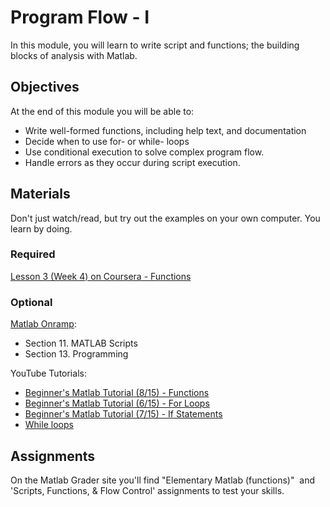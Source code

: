 # Program Flow - I

In this module, you will learn to write script and functions; the building blocks of analysis with Matlab.

## Objectives

At the end of this module you will be able to:

- Write well-formed functions, including help text, and documentation
- Decide when to use for- or while- loops
- Use conditional execution to solve complex program flow.
- Handle errors as they occur during script execution.

## Materials

Don't just watch/read, but try out the examples on your own computer. You learn by doing.

### Required

[Lesson 3 (Week 4) on Coursera - Functions](https://www.coursera.org/learn/matlab/home/week/4)

### Optional

[Matlab Onramp](https://matlabacademy.mathworks.com/):

- Section 11. MATLAB Scripts
- Section 13. Programming

YouTube Tutorials:

- [Beginner's Matlab Tutorial (8/15) - Functions](https://www.youtube.com/watch?embed=no&v=rU0sAYugT0o)
- [Beginner's Matlab Tutorial (6/15) - For Loops](https://www.youtube.com/watch?embed=no&v=X2mDfUyyIU8)
- [Beginner's Matlab Tutorial (7/15) - If Statements](https://www.youtube.com/watch?embed=no&v=9S82GH0Sw2U)
- [While loops](https://www.youtube.com/watch?embed=no&v=t-W_a-yG2ns)

## Assignments

On the Matlab Grader site you'll find "Elementary Matlab (functions)"  and 'Scripts, Functions, & Flow Control' assignments to test your skills.
